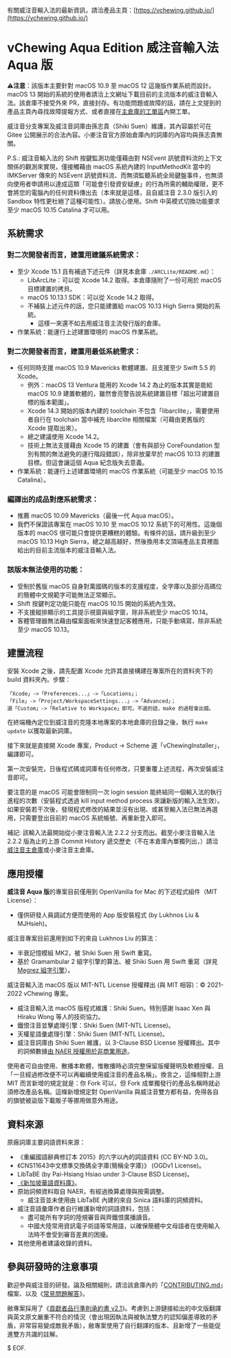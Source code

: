 有關威注音輸入法的最新資訊，請洽產品主頁：[https://vchewing.github.io/](https://vchewing.github.io/)

# vChewing Aqua Edition 威注音輸入法 Aqua 版

⚠️**注意**：該版本主要針對 macOS 10.9 至 macOS 12 這幾版作業系統而設計。macOS 13 開始的系統的使用者請洽上文網址下載目前的主流版本的威注音輸入法。該倉庫不接受外來 PR，直接封存。有功能問題或故障的話，請在上文提到的產品主頁內尋找故障提報方式、或者直接在[主倉庫的工單區](https://github.com/vChewing/vChewing-macOS/issues)內開工單。

威注音分支專案及威注音詞庫由孫志貴（Shiki Suen）維護，其內容屬於可在 Gitee 公開展示的合法內容。小麥注音官方原始倉庫內的詞庫的內容均與孫志貴無關。

P.S.: 威注音輸入法的 Shift 按鍵監測功能僅藉由對 NSEvent 訊號資料流的上下文關係的觀測來實現，僅接觸藉由 macOS 系統內建的 InputMethodKit 當中的 IMKServer 傳來的 NSEvent 訊號資料流、而無須監聽系統全局鍵盤事件，也無須向使用者申請用以達成這類「可能會引發資安疑慮」的行為所需的輔助權限，更不會將您的電腦內的任何資料傳出去（本來就是這樣，且自威注音 2.3.0 版引入的 Sandbox 特性更杜絕了這種可能性）。請放心使用。Shift 中英模式切換功能要求至少 macOS 10.15 Catalina 才可以用。

## 系統需求

### 對二次開發者而言，建置用建議系統需求：

- 至少 Xcode 15.1 且有補過下述元件（詳見本倉庫 `./ARCLite/README.md`）：
    - LibArcLite：可以從 Xcode 14.2 取得。本倉庫隨附了一份可用於 macOS 目標建置的拷貝。
    - macOS 10.13.1 SDK：可以從 Xcode 14.2 取得。
    - 不補裝上述元件的話，您只能建置給 macOS 10.13 High Sierra 開始的系統。
        - 這樣一來還不如去用威注音主流發行版的倉庫。
- 作業系統：能運行上述建置環境的 macOS 作業系統。

### 對二次開發者而言，建置用最低系統需求：

- 任何同時支援 macOS 10.9 Mavericks 軟體建置、且支援至少 Swift 5.5 的 Xcode。
    - 例外：macOS 13 Ventura 能用的 Xcode 14.2 為止的版本其實是能給 macOS 10.9 建置軟體的，雖然會亮警告說系統建置目標「超出可建置目標的版本範圍」。
    - Xcode 14.3 開始的版本內建的 toolchain 不包含「libarclite」，需要使用者自行在 toolchain 當中補充 libarclite 相關檔案（可藉由更舊版的 Xcode 提取出來）。
    - 總之建議使用 Xcode 14.2。
    - 技術上無法支援藉由 Xcode 15 的建置（會有與部分 CoreFoundation 型別有關的無法避免的運行階段錯誤），除非放棄早於 macOS 10.13 的建置目標。但這會讓這個 Aqua 紀念版失去意義。
- 作業系統：能運行上述建置環境的 macOS 作業系統（可能至少 macOS 10.15 Catalina）。

### 編譯出的成品對應系統需求：

- 推薦 macOS 10.09 Mavericks（最後一代 Aqua macOS）。
- 我們不保證該專案在 macOS 10.10 至 macOS 10.12 系統下的可用性。這幾個版本的 macOS 很可能只會提供更糟糕的體驗。有條件的話，請升級到至少 macOS 10.13 High Sierra，總之越高越好，然後換用本文頂端產品主頁裡面給出的目前主流版本的威注音輸入法。

### 該版本無法使用的功能：

- 受制於舊版 macOS 自身對萬國碼的版本的支援程度，全字庫以及部分高碼位的簡體中文規範字可能無法正常顯示。
- Shift 按鍵判定功能只能在 macOS 10.15 開始的系統內生效。
- 不支援縱排顯示的工具提示視窗與組字窗，除非系統至少 macOS 10.14。
- 客體管理器無法藉由檔案面板來快速登記客體應用，只能手動填寫，除非系統至少 macOS 10.13。

## 建置流程

安裝 Xcode 之後，請先配置 Xcode 允許其直接構建在專案所在的資料夾下的 build 資料夾內。步驟：
```
「Xcode」->「Preferences...」->「Locations」；
「File」->「Project/WorkspaceSettings...」->「Advanced」；
選「Custom」->「Relative to Workspace」即可。不選的話，make 的過程會出錯。
```
在終端機內定位到威注音的克隆本地專案的本地倉庫的目錄之後，執行 `make update` 以獲取最新詞庫。

接下來就是直接開 Xcode 專案，Product -> Scheme 選「vChewingInstaller」，編譯即可。

第一次安裝完，日後程式碼或詞庫有任何修改，只要重覆上述流程，再次安裝威注音即可。

要注意的是 macOS 可能會限制同一次 login session 能終結同一個輸入法的執行進程的次數（安裝程式透過 kill input method process 來讓新版的輸入法生效）。如果安裝若干次後，發現程式修改的結果並沒有出現、或甚至輸入法已無法再選用，只需要登出目前的 macOS 系統帳號、再重新登入即可。

補記: 該輸入法最開始從小麥注音輸入法 2.2.2 分支而出。截至小麥注音輸入法 2.2.2 版為止的上游 Commit History 遞交歷史（不在本倉庫內單獨列出，）請洽[威注音主倉庫](https://github.com/vChewing/vChewing-macOS/)或小麥注音主倉庫。

## 應用授權

**威注音 Aqua 版**的專案目前僅用到 OpenVanilla for Mac 的下述程式組件（MIT License）：

- 僅供研發人員調試方便而使用的 App 版安裝程式 (by Lukhnos Liu & MJHsieh)。

威注音專案目前還用到如下的來自 Lukhnos Liu 的算法：

- 半衰記憶模組 MK2，被 Shiki Suen 用 Swift 重寫。
- 基於 Gramambular 2 組字引擎的算法、被 Shiki Suen 用 Swift 重寫（詳見 [Megrez 組字引擎](https://github.com/vChewing/Megrez)）。

威注音輸入法 macOS 版以 MIT-NTL License 授權釋出 (與 MIT 相容)：© 2021-2022 vChewing 專案。

- 威注音輸入法 macOS 版程式維護：Shiki Suen。特別感謝 Isaac Xen 與 Hiraku Wong 等人的技術協力。
- 鐵恨注音並擊處理引擎：Shiki Suen (MIT-NTL License)。
- 天權星語彙處理引擎：Shiki Suen (MIT-NTL License)。
- 威注音詞庫由 Shiki Suen 維護，以 3-Clause BSD License 授權釋出。其中的詞頻數據[由 NAER 授權用於非商業用途](https://twitter.com/ShikiSuen/status/1479329302713831424)。

使用者可自由使用、散播本軟體，惟散播時必須完整保留版權聲明及軟體授權、且「一旦經過修改便不可以再繼續使用威注音的產品名稱」。換言之，這條相對上游 MIT 而言新增的規定就是：你 Fork 可以，但 Fork 成單獨發行的產品名稱時就必須修改產品名稱。這條新增規定對 OpenVanilla 與威注音雙方都有益，免得各自的旗號被盜版下載販子等挪用做意外用途。

## 資料來源

原廠詞庫主要詞語資料來源：

- 《重編國語辭典修訂本 2015》的六字以內的詞語資料 (CC BY-ND 3.0)。
- 《CNS11643中文標準交換碼全字庫(簡稱全字庫)》 (OGDv1 License)。
- LibTaBE (by Pai-Hsiang Hsiao under 3-Clause BSD License)。
- [《新加坡華語資料庫》](https://www.languagecouncils.sg/mandarin/ch/learning-resources/singaporean-mandarin-database)。
- 原始詞頻資料取自 NAER，有經過換算處理與按需調整。
    - 威注音並未使用由 LibTaBE 內建的來自 Sinica 語料庫的詞頻資料。
- 威注音語彙庫作者自行維護新增的詞語資料，包括：
    - 盡可能所有字詞的陸規審音與齊鐵恨廣播讀音。
    - 中國大陸常用資訊電子術語等常用語，以確保簡體中文母語者在使用輸入法時不會受到審音差異的困擾。
- 其他使用者建議收錄的資料。

## 參與研發時的注意事項

歡迎參與威注音的研發。論及相關細則，請洽該倉庫內的「[CONTRIBUTING.md](./CONTRIBUTING.md)」檔案、以及《[常見問題解答](./FAQ.md)》。

敝專案採用了《[貢獻者品行準則承約書 v2.1](./code-of-conduct.md)》。考慮到上游鏈接給出的中文版翻譯與英文原文嚴重不符合的情況（會出現因執法與被執法雙方的認知偏差導致的矛盾，非常容易變成敵我矛盾），敝專案使用了自行翻譯的版本、且新增了一些能促進雙方共識的註解。

$ EOF.
